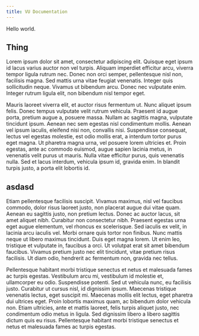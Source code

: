 ```yaml
---
title: VU Documentation
---
```


Hello world.

## Thing

Lorem ipsum dolor sit amet, consectetur adipiscing elit. Quisque eget ipsum id lacus varius auctor non vel turpis. Aliquam imperdiet efficitur arcu, viverra tempor ligula rutrum nec. Donec non orci semper, pellentesque nisl non, facilisis magna. Sed mattis urna vitae feugiat venenatis. Integer quis sollicitudin neque. Vivamus ut bibendum arcu. Donec nec vulputate enim. Integer rutrum ligula elit, non bibendum nisl tempor eget.

Mauris laoreet viverra elit, et auctor risus fermentum ut. Nunc aliquet ipsum felis. Donec tempus vulputate velit rutrum vehicula. Praesent id augue porta, pretium augue a, posuere massa. Nullam ac sagittis magna, vulputate tincidunt ipsum. Aenean nec sem egestas nisl condimentum mollis. Aenean vel ipsum iaculis, eleifend nisi non, convallis nisi. Suspendisse consequat, lectus vel egestas molestie, est odio mollis erat, a interdum tortor purus eget magna. Ut pharetra magna urna, vel posuere lorem ultricies et. Proin egestas, ante ac commodo euismod, augue sapien lacinia metus, in venenatis velit purus ut mauris. Nulla vitae efficitur purus, quis venenatis nulla. Sed et lacus interdum, vehicula ipsum id, gravida enim. In blandit turpis justo, a porta elit lobortis id.

## asdasd

Etiam pellentesque facilisis suscipit. Vivamus maximus, nisl vel faucibus commodo, dolor risus laoreet justo, non placerat augue dui vitae quam. Aenean eu sagittis justo, non pretium lectus. Donec ac auctor lacus, sit amet aliquet nibh. Curabitur non consectetur nibh. Praesent egestas urna eget augue elementum, vel rhoncus ex scelerisque. Sed iaculis ex velit, in lacinia arcu iaculis vel. Morbi ornare quis tortor non finibus. Nunc mattis neque ut libero maximus tincidunt. Duis eget magna lorem. Ut enim leo, tristique et vulputate in, faucibus a orci. Ut volutpat erat sit amet bibendum faucibus. Vivamus pretium justo nec elit tincidunt, vitae pretium risus facilisis. Ut diam odio, hendrerit ac fermentum non, gravida nec tellus.

Pellentesque habitant morbi tristique senectus et netus et malesuada fames ac turpis egestas. Vestibulum arcu mi, vestibulum id molestie et, ullamcorper eu odio. Suspendisse potenti. Sed ut vehicula nunc, eu facilisis justo. Curabitur ut cursus nisl, id dignissim ipsum. Maecenas tristique venenatis lectus, eget suscipit mi. Maecenas mollis elit lectus, eget pharetra dui ultrices eget. Proin lobortis maximus quam, ac bibendum dolor vehicula non. Etiam ultricies, ante et mattis laoreet, felis turpis aliquet justo, nec condimentum odio metus in ligula. Sed dignissim libero a libero sagittis dictum quis eu risus. Pellentesque habitant morbi tristique senectus et netus et malesuada fames ac turpis egestas.
